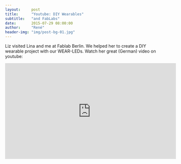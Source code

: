 ```yaml
---
layout:     post
title:      "Youtube: DIY Wearables"
subtitle:   "and FabLabs"
date:       2015-07-29 08:00:00
author:     "René"
header-img: "img/post-bg-01.jpg"
---
```

Liz visited Lina and me at Fablab Berlin. We helped her to create a DIY wearable project with our WEAR-LEDs. Watch her great (German) video on youtube:

<div class="videoWrapper">
<iframe width="560" height="315" src="https://www.youtube.com/embed/2s2dKBqpnIs?rel=0" frameborder="0" allowfullscreen></iframe>
</div>
